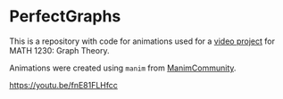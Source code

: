 # PerfectGraphs

This is a repository with code for animations used for a [video project](https://youtu.be/fnE81FLHfcc) for MATH 1230: Graph Theory.

Animations were created using `manim` from [ManimCommunity](https://github.com/manimCommunity/manim).

https://youtu.be/fnE81FLHfcc
